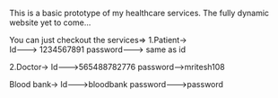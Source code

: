 This is a basic prototype of my healthcare services. The fully dynamic website yet to come...

You can just checkout the services=>
1.Patient->     
        Id--->  1234567891
        password--->  same as id
        
2.Doctor->
       Id--->565488782776
       password-->mritesh108

Blood bank->
       Id--->bloodbank
       password--->password
